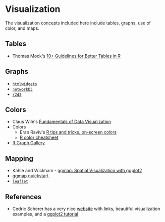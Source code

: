 # Visualization

The visualization concepts included here include tables, graphs, use of color, and maps.


## Tables
- Thomas Mock's [10+ Guidelines for Better Tables in R](https://themockup.blog/posts/2020-09-04-10-table-rules-in-r/)


## Graphs
- [`htmlwidgets`](http://www.htmlwidgets.org/)
- [`networkD3`](http://christophergandrud.github.io/networkD3/)
- [`r2d3`](https://rstudio.github.io/r2d3/)


## Colors
- Claus Wile's [Fundamentals of Data Visualization](https://clauswilke.com/dataviz/)
- Colors
  - Eran Raviv's [R tips and tricks, on-screen colors](https://eranraviv.com/r-tips-tricks-screen-colors/)
  - [R color cheatsheet](https://www.nceas.ucsb.edu/sites/default/files/2020-04/colorPaletteCheatsheet.pdf)
- [R Graph Gallery](https://www.r-graph-gallery.com/)


## Mapping
- Kahle and Wickham - [ggmap: Spatial Visualization with ggplot2](https://journal.r-project.org/archive/2013-1/kahle-wickham.pdf)
- [ggmap quickstart](https://www.nceas.ucsb.edu/sites/default/files/2020-04/ggmapCheatsheet.pdf)
- [`leaflet`](http://rstudio.github.io/leaflet/)

## References
- Cedric Scherer has a very nice [website](https://cedricscherer.netlify.app/) with links, beautiful visualization examples, and a [ggplot2 tutorial](https://cedricscherer.netlify.app/2019/08/05/a-ggplot2-tutorial-for-beautiful-plotting-in-r/)
